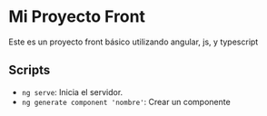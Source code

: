 # Mi Proyecto Front

Este es un proyecto front básico utilizando angular, js, y typescript

## Scripts

- `ng serve`: Inicia el servidor.
- `ng generate component 'nombre'`: Crear un componente
